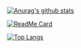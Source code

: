 [![Anurag's github stats](https://github-readme-stats.vercel.app/api?username=nanchen2251&show_icons=true&count_private=true&theme=radical)](https://github.com/anuraghazra/github-readme-stats)

[![ReadMe Card](https://github-readme-stats.vercel.app/api/pin/?username=nanchen2251&repo=nanchen2251)](https://github.com/nanchen2251/nanchen2251)

[![Top Langs](https://github-readme-stats.vercel.app/api/top-langs/?username=nanchen2251&layout=compact)](https://github.com/nanchen2251/github-readme-stats)

